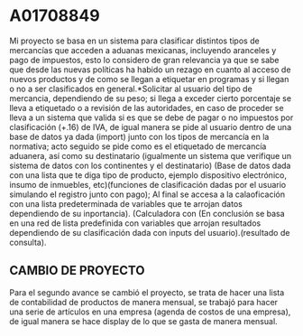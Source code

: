# A01708849 
Mi proyecto se basa en un sistema para clasificar distintos tipos de mercancías que acceden a aduanas mexicanas, incluyendo aranceles y pago de impuestos, esto lo considero de gran relevancia ya que se sabe que desde las nuevas políticas ha habido un rezago en cuanto al acceso de nuevos productos y de como se llegan a etiquetar en programas y si llegan o no a ser clasificados en general.*Solicitar al usuario del tipo de mercancia, dependiendo de su peso; si llega a exceder cierto porcentaje se lleva a etiquetado o a revisión de las autoridades, en caso de proceder se lleva a un sistema que valida si es que se debe de pagar o no impuestos por clasificación (+.16) de IVA, de igual manera se pide al usuario dentro de una base de datos ya dada (import) junto con los tipos de mercancía en la normativa; acto seguido se pide como es el etiquetado de mercancía aduanera, así como su destinatario (igualmente un sistema que verifique un sistema de datos con los continentes y el destinatario) (Base de datos dada con una lista que te diga tipo de producto, ejemplo dispositivo electrónico, insumo de inmuebles, etc)(funciones de clasificación dadas por el usuario simulando el registro junto con pago); Al final se accesa a la calaoficación con una lista predeterminada de variables que te arrojan datos dependiendo de su inportancia). (Calculadora con (En conclusión se basa en una red de lista predefinida con variables que arrojan resultados dependiendo de su clasificación dada con inputs del usuario).(resultado de consulta). 

## CAMBIO DE PROYECTO
Para el segundo avance se cambió el proyecto, se trata de hacer una lista de contabilidad de productos de manera mensual, se trabajó para hacer una serie de artículos en una empresa (agenda de costos de una empresa), de igual manera se hace display de lo que se gasta de manera mensual.
